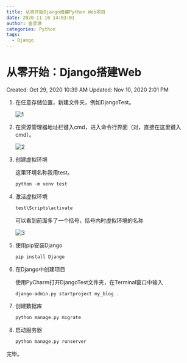 ```yaml
---
title: 从零开始Django搭建Python Web项目
date: 2020-11-10 14:03:01
author: 金彦焕
categories: Python
tags:
  - Django
---
```


# 从零开始：Django搭建Web

Created: Oct 29, 2020 10:39 AM
Updated: Nov 10, 2020 2:01 PM

1. 在任意存储位置，新建文件夹，例如DjangoTest。

    ![1](1.png)

2. 在资源管理器地址栏键入cmd，进入命令行界面（对，直接在这里键入cmd）。

    ![2](2.png)

3. 创建虚拟环境

    这里环境名称我用test。

    ```python
    python -m venv test
    ```

4. 激活虚拟环境

    ```python
    test\Scripts\activate
    ```

    可以看到前面多了一个括号，括号内时虚拟环境的名称

    ![3](3.png)

5. 使用pip安装Django

    ```python
    pip install Django
    ```

6. 在Django中创建项目

    使用PyCharm打开DjangoTest文件夹，在Terminal窗口中输入

    ```python
    django-admin.py startproject my_blog .
    ```

7. 创建数据库

    ```python
    python manage.py migrate
    ```

8. 启动服务器

    ```python
    python manage.py runserver
    ```

完毕。